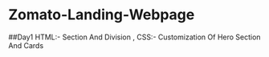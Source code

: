 # Zomato-Landing-Webpage
##Day1 HTML:- Section And Division  , CSS:- Customization Of Hero Section And Cards
